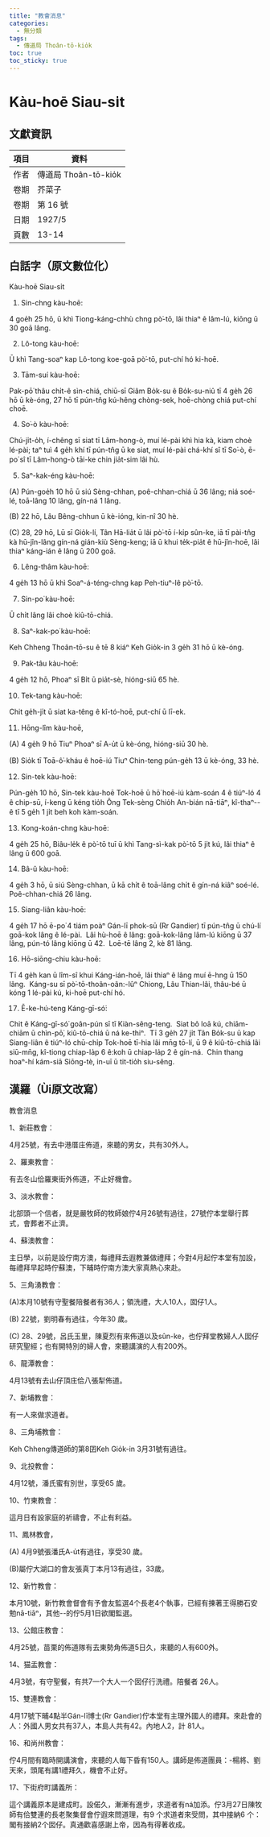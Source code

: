 ```yaml
---
title: "教會消息"
categories:
  - 無分類
tags:
  - 傳道局 Thoân-tō-kio̍k
toc: true
toc_sticky: true
---
```


# Kàu-hoē Siau-si̍t

## 文獻資訊

| 項目 | 資料 |
|---|---|
| 作者 | 傳道局 Thoân-tō-kio̍k |
| 卷期 | 芥菜子 |
| 卷期 | 第 16 號 |
| 日期 | 1927/5 |
| 頁數 | 13-14 |

## 白話字（原文數位化）

Kàu-hoē Siau-si̍t

1. Sin-chng kàu-hoē:

4 goe̍h 25 hō, ū khì Tiong-káng-chhù chng pò͘-tō, lâi thiaⁿ ê lâm-lú, kiōng ū 30 goā lâng.

2. Lô-tong kàu-hoē:

Ū khì Tang-soaⁿ kap Lô-tong koe-goā pò͘-tō, put-chí hó ki-hoē.

3. Tām-suí kàu-hoē:

Pak-pō͘ thâu chi̍t-ê sìn-chiá, chiū-sī Giâm Bo̍k-su ê Bo̍k-su-niû tī 4 ge̍h 26 hō ū kè-óng, 27 hō tī pún-tn̂g kú-hêng chòng-sek, hoē-chòng chiá put-chí choē.

4. So͘-ò kàu-hoē:

Chú-ji̍t-o̍h, í-chêng sī siat tī Lâm-hong-ò, muí lé-pài khì hia kà, kiam choè lé-pài; taⁿ tuì 4 ge̍h khí tī pún-tn̂g ū ke siat, muí lé-pài chá-khí sî tī So͘-ò, ē-po͘ sî tī Lâm-hong-ò tāi-ke chin jia̍t-sim lâi hù.

5. Saⁿ-kak-éng kàu-hoē:

(A) Pún-goe̍h 10 hō ū siú Sèng-chhan, poê-chhan-chiá ū 36 lâng; niá soé-lé, toā-lâng 10 lâng, gín-ná 1 lâng.

(B) 22 hō, Lâu Bêng-chhun ū kè-ióng, kin-nî 30 hè.

(C) 28, 29 hō, Lū sī Gio̍k-lí, Tân Hā-lia̍t ū lâi pò͘-tō í-ki̍p sûn-ke, iā tī pài-tn̂g kà hū-jîn-lâng gín-ná gián-kiù Sèng-keng; iā ū khui te̍k-pia̍t ê hū-jîn-hoē, lâi thiaⁿ káng-ián ê lâng ū 200 goā.

6. Lêng-thâm kàu-hoē:

4 ge̍h 13 hō ū khì Soaⁿ-á-téng-chng kap Peh-tiuⁿ-lê pò͘-tō.

7. Sin-po͘ kàu-hoē:

Ū chi̍t lâng lâi choè kiû-tō-chiá.

8. Saⁿ-kak-po͘ kàu-hoē:

Keh Chheng Thoân-tō-su ê tē 8 kiáⁿ Keh Gio̍k-in 3 ge̍h 31 hō ū kè-óng.

9. Pak-tâu kàu-hoē:

4 ge̍h 12 hō, Phoaⁿ sī Bi̍t ū pia̍t-sè, hióng-siū 65 hè.

10. Tek-tang kàu-hoē:

Chit ge̍h-ji̍t ū siat ka-têng ê kî-tó-hoē, put-chí ū lī-ek.

11. Hōng-lîm kàu-hoē,

(A) 4 ge̍h 9 hō Tiuⁿ Phoaⁿ sī A-u̍t ū kè-óng, hióng-siū 30 hè.

(B) Sio̍k tī Toā-ô͘-kháu ê hoē-iú Tiuⁿ Chin-teng pún-ge̍h 13 ū kè-óng, 33 hè.

12. Sin-tek kàu-hoē:

Pún-ge̍h 10 hō, Sin-tek kàu-hoē Tok-hoē ū hō͘ hoē-iú kàm-soán 4 ê tiúⁿ-ló 4 ê chip-sū, í-keng ū kéng tio̍h Ông Tek-sèng Chio̍h An-bián nā-tiāⁿ, kî-thaⁿ--ê tī 5 ge̍h 1 ji̍t beh koh kàm-soán.

13. Kong-koán-chng kàu-hoē:

4 ge̍h 25 hō, Biâu-le̍k ê pò͘-tō tuī ū khì Tang-sì-kak pò͘-tō 5 ji̍t kú, lâi thiaⁿ ê lâng ū 600 goā.

14. Bâ-û kàu-hoē:

4 ge̍h 3 hō, ū siú Sèng-chhan, ū kā chi̍t ê toā-lâng chi̍t ê gín-ná kiâⁿ soé-lé.  Poê-chhan-chiá 26 lâng.

15. Siang-liân kàu-hoē:

4 ge̍h 17 hō ē-po͘ 4 tiám poàⁿ Gán-lī phok-sū (Rr Gandier) tī pún-tn̂g ū chú-lí goā-kok lâng ê lé-pài.  Lâi hù-hoē ê lâng: goā-kok-lâng lâm-lú kiōng ū 37 lâng, pún-tó lâng kiōng ū 42.  Loē-tē lâng 2, kè 81 lâng.

16. Hō-siōng-chiu kàu-hoē:

Tī 4 ge̍h kan ū lîm-sî khui Káng-ián-hoē, lâi thiaⁿ ê lâng muí ē-hng ū 150 lâng.  Káng-su sī pò͘-tō-thoân-oân:-Iûⁿ Chiong, Lâu Thian-lâi, thâu-bé ū kóng 1 lé-pài kú, ki-hoē put-chí hó.

17. Ē-ke-hú-teng Káng-gī-só͘:

Chit ê Káng-gī-só͘ goân-pún sī tī Kiàn-sêng-teng.  Siat bô loā kú, chiām-chiām ū chìn-pō͘, kiû-tō-chiá ū ná ke-thiⁿ.  Tī 3 ge̍h 27 ji̍t Tân Bo̍k-su ū kap Siang-liân ê tiúⁿ-ló chū-chi̍p Tok-hoē tī-hia lâi mn̄g tō-lí, ū 9 ê kiû-tō-chiá lâi siū-mn̄g, kî-tiong chiap-la̍p 6 ê:koh ū chiap-la̍p 2 ê gín-ná.  Chin thang hoaⁿ-hí kám-siā Siōng-tè, in-uī ū tit-tio̍h siu-sêng.

## 漢羅（Ùi原文改寫）

教會消息

1、新莊教會：

4月25號，有去中港厝庄佈道，來聽的男女，共有30外人。

2、羅東教會：

有去冬山佮羅東街外佈道，不止好機會。

3、淡水教會：

北部頭一个信者，就是嚴牧師的牧師娘佇4月26號有過往，27號佇本堂舉行葬式，會葬者不止濟。

4、蘇澳教會：

主日學，以前是設佇南方澳，每禮拜去遐教兼做禮拜；今對4月起佇本堂有加設，每禮拜早起時佇蘇澳，下晡時佇南方澳大家真熱心來赴。

5、三角湧教會：

(A)本月10號有守聖餐陪餐者有36人；領洗禮，大人10人，囡仔1人。

(B) 22號，劉明春有過往，今年30 歲。

(C) 28、29號，呂氏玉里，陳夏烈有來佈道以及sûn-ke，也佇拜堂教婦人人囡仔研究聖經；也有開特別的婦人會，來聽講演的人有200外。

6、龍潭教會：

4月13號有去山仔頂庄佮八張犁佈道。

7、新埔教會：

有一人來做求道者。

8、三角埔教會：

Keh Chheng傳道師的第8囝Keh Gio̍k-in 3月31號有過往。

9、北投教會：

4月12號，潘氏蜜有別世，享受65 歲。

10、竹東教會：

這月日有設家庭的祈禱會，不止有利益。

11、鳳林教會，

(A) 4月9號張潘氏A-u̍t有過往，享受30 歲。

(B)屬佇大湖口的會友張真丁本月13有過往，33歲。

12、新竹教會：

本月10號，新竹教會督會有予會友監選4个長老4个執事，已經有揀著王得勝石安勉nā-tiāⁿ，其他--的佇5月1日欲閣監選。

13、公館庄教會：

4月25號，苗栗的佈道隊有去東勢角佈道5日久，來聽的人有600外。

14、猫盂教會：

4月3號，有守聖餐，有共7一个大人一个囡仔行洗禮。陪餐者 26人。

15、雙連教會：

4月17號下晡4點半Gán-lī博士(Rr Gandier)佇本堂有主理外國人的禮拜。來赴會的人：外國人男女共有37人，本島人共有42。內地人2，計 81人。

16、和尚州教會：

佇4月間有臨時開講演會，來聽的人每下昏有150人。講師是佈道團員：-楊將、劉天來，頭尾有講1禮拜久，機會不止好。

17、下街府町講義所：

這个講義原本是建成町。設偌久，漸漸有進步，求道者有ná加添。佇3月27日陳牧師有佮雙連的長老聚集督會佇遐來問道理，有9 个求道者來受問，其中接納6 个：閣有接納2个囡仔。真通歡喜感謝上帝，因為有得著收成。
